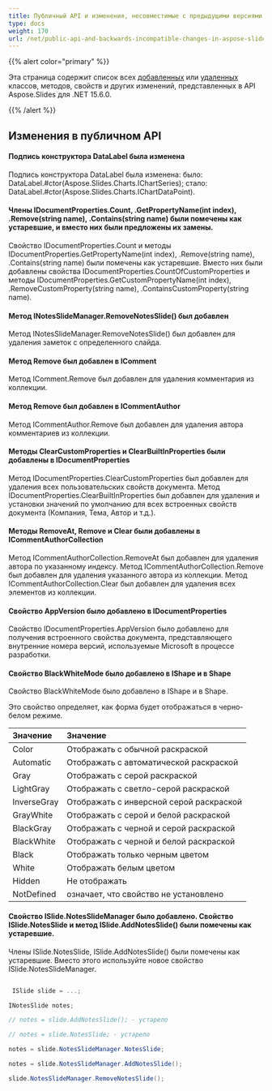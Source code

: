 ```yaml
---
title: Публичный API и изменения, несовместимые с предыдущими версиями в Aspose.Slides для .NET 15.6.0
type: docs
weight: 170
url: /net/public-api-and-backwards-incompatible-changes-in-aspose-slides-for-net-15-6-0/
---
```


{{% alert color="primary" %}} 

Эта страница содержит список всех [добавленных](/slides/net/public-api-and-backwards-incompatible-changes-in-aspose-slides-for-net-15-6-0/) или [удаленных](/slides/net/public-api-and-backwards-incompatible-changes-in-aspose-slides-for-net-15-6-0/) классов, методов, свойств и других изменений, представленных в API Aspose.Slides для .NET 15.6.0.

{{% /alert %}} 
## **Изменения в публичном API**
#### **Подпись конструктора DataLabel была изменена**
Подпись конструктора DataLabel была изменена:
было: DataLabel.#ctor(Aspose.Slides.Charts.IChartSeries);
стало: DataLabel.#ctor(Aspose.Slides.Charts.IChartDataPoint).
#### **Члены IDocumentProperties.Count, .GetPropertyName(int index), .Remove(string name), .Contains(string name) были помечены как устаревшие, и вместо них были предложены их замены.**
Свойство IDocumentProperties.Count и методы IDocumentProperties.GetPropertyName(int index), .Remove(string name), .Contains(string name) были помечены как устаревшие. Вместо них были добавлены свойства IDocumentProperties.CountOfCustomProperties и методы IDocumentProperties.GetCustomPropertyName(int index), .RemoveCustomProperty(string name), .ContainsCustomProperty(string name).
#### **Метод INotesSlideManager.RemoveNotesSlide() был добавлен**
Метод INotesSlideManager.RemoveNotesSlide() был добавлен для удаления заметок с определенного слайда.
#### **Метод Remove был добавлен в IComment**
Метод IComment.Remove был добавлен для удаления комментария из коллекции.
#### **Метод Remove был добавлен в ICommentAuthor**
Метод ICommentAuthor.Remove был добавлен для удаления автора комментариев из коллекции.
#### **Методы ClearCustomProperties и ClearBuiltInProperties были добавлены в IDocumentProperties**
Метод IDocumentProperties.ClearCustomProperties был добавлен для удаления всех пользовательских свойств документа.
Метод IDocumentProperties.ClearBuiltInProperties был добавлен для удаления и установки значений по умолчанию для всех встроенных свойств документа (Компания, Тема, Автор и т.д.).
#### **Методы RemoveAt, Remove и Clear были добавлены в ICommentAuthorCollection**
Метод ICommentAuthorCollection.RemoveAt был добавлен для удаления автора по указанному индексу.
Метод ICommentAuthorCollection.Remove был добавлен для удаления указанного автора из коллекции.
Метод ICommentAuthorCollection.Clear был добавлен для удаления всех элементов из коллекции.
#### **Свойство AppVersion было добавлено в IDocumentProperties**
Свойство IDocumentProperties.AppVersion было добавлено для получения встроенного свойства документа, представляющего внутренние номера версий, используемые Microsoft в процессе разработки.
#### **Свойство BlackWhiteMode было добавлено в IShape и в Shape**
Свойство BlackWhiteMode было добавлено в IShape и в Shape.

Это свойство определяет, как форма будет отображаться в черно-белом режиме.

|**Значение** |**Значение** |
| :- | :- |
|Color |Отображать с обычной раскраской |
|Automatic |Отображать с автоматической раскраской |
|Gray |Отображать с серой раскраской |
|LightGray |Отображать с светло-серой раскраской |
|InverseGray |Отображать с инверсной серой раскраской |
|GrayWhite |Отображать с серой и белой раскраской |
|BlackGray |Отображать с черной и серой раскраской |
|BlackWhite |Отображать с черной и белой раскраской |
|Black |Отображать только черным цветом |
|White |Отображать белым цветом |
|Hidden |Не отображать |
|NotDefined|означает, что свойство не установлено|
#### **Свойство ISlide.NotesSlideManager было добавлено. Свойство ISlide.NotesSlide и метод ISlide.AddNotesSlide() были помечены как устаревшие.**
Члены ISlide.NotesSlide, ISlide.AddNotesSlide() были помечены как устаревшие. Вместо этого используйте новое свойство ISlide.NotesSlideManager.

``` csharp

 ISlide slide = ...;

INotesSlide notes;

// notes = slide.AddNotesSlide(); - устарело

// notes = slide.NotesSlide; - устарело

notes = slide.NotesSlideManager.NotesSlide;

notes = slide.NotesSlideManager.AddNotesSlide();

slide.NotesSlideManager.RemoveNotesSlide();

``` 